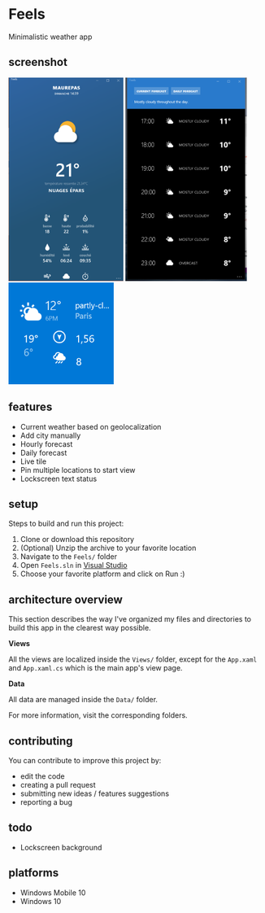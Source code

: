 # Feels
Minimalistic weather app

## screenshot
<img src="./home.png" height="400" alt="cloudy weather animation" style="display: inline-block;"/>

<img src="./hourly.png"  height="400" alt="hourly weather" style="display: inline-block;" />

<img src="./feels_tile.gif" height="200" />

## features

* Current weather based on geolocalization
* Add city manually
* Hourly forecast
* Daily forecast
* Live tile
* Pin multiple locations to start view
* Lockscreen text status

## setup
Steps to build and run this project:

1. Clone or download this repository
2. (Optional) Unzip the archive to your favorite location
3. Navigate to the ```Feels/``` folder
4. Open ```Feels.sln``` in [Visual Studio](https://www.visualstudio.com/thank-you-downloading-visual-studio/?sku=Community&rel=15)
5. Choose your favorite platform and click on Run :)


## architecture overview

This section describes the way I've organized my files and directories
to build this app in the clearest way possible.

**Views**

All the views are localized inside the ```Views/``` folder, except for the ```App.xaml``` and ```App.xaml.cs``` which is the main app's view page.

**Data**

All data are managed inside the ```Data/``` folder.

For more information, visit the corresponding folders.

## contributing

You can contribute to improve this project by:

* edit the code
* creating a pull request
* submitting new ideas / features suggestions
* reporting a bug

## todo

* Lockscreen background

## platforms

* Windows Mobile 10
* Windows 10
